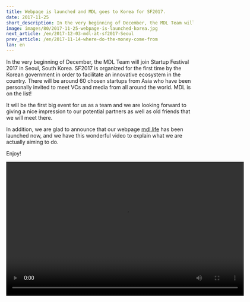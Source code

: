 ```yaml
---
title: Webpage is launched and MDL goes to Korea for SF2017.
date: 2017-11-25
short_description: In the very beginning of December, the MDL Team will join Startup Festival 2017 in Seoul
image: images/80/2017-11-25-webpage-is-launched-korea.jpg
next_article: /en/2017-12-03-mdl-at-sf2017-Seoul
prev_article: /en/2017-11-14-where-do-the-money-come-from
lan: en
---
```


In the very beginning of December, the MDL Team will join Startup Festival 2017 in Seoul, South Korea. SF2017 is organized for the first time by the Korean government in order to facilitate an innovative ecosystem in the country. There will be around 60 chosen startups from Asia who have been personally invited to meet VCs and media from all around the world.  MDL is on the list!

It will be the first big event for us as a team and we are looking forward to giving a nice impression to our potential partners as well as old friends that we will meet there.

In addition, we are glad to announce that our webpage [mdl.life](http://mdl.life) has been launched now, and we have this wonderful video to explain what we are actually aiming to do.

Enjoy!  


<video width="640" height="360" controls>
  <source src="https://gateway.ipfs.io/ipfs/QmVBECcf1tMtmu4mSXivXJj3NQr9kWjvQrWYpWikEB3ReB/MDL%20Intro%20Video.mp4" type="video/mp4">
Your browser does not support the video tag.
</video>
